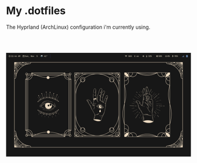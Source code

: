 # My .dotfiles

The Hyprland (ArchLinux) configuration i'm currently using.

<br>


<br>



![image](home.png)
